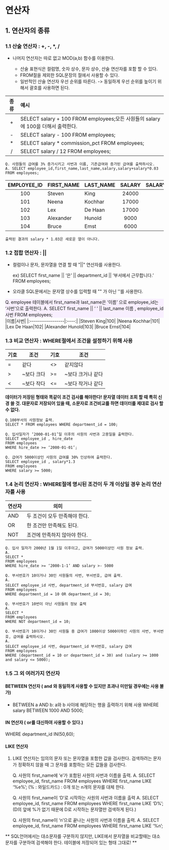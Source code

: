 # **연산자**

## **1. 연산자의 종류**

### 1.1 산술 연산자 : +, -, *, /

- 나머지 연산자는 따로 없고 MOD(a,b) 함수를 이용한다.

	- 산술 표현식은 컬럼명, 숫자 상수, 문자 상수, 산술 연산자를 포함 할 수 있다.
	- FROM절을 제외한 SQL문장의 절에서 사용할 수 있다.
	- 일반적인 산술 연산자 우선 순위를 따른다.  -> 동일하게 우선 순위를 높이기 위해서 괄호를 사용하면 된다.

|종류|예시|
|:----:|:--------------------------------------------------|
|+|SELECT salary + 100 FROM employees;모든 사원들의 salary에 100을 더해서 출력한다.|
|-|SELECT salary - 100 FROM employees;|
|*|SELECT salary * commission_pct FROM employees;|
|/|SELECT salary / 12 FROM employees;|


	Q. 사원들의 급여를 3% 증가시키고 사번과 이름, 기존급여와 증가된 급여를 출력하시오.
	A. SELECT employee_id,first_name,last_name,salary,salary+salary*0.03 FROM employees;

|EMPLOYEE_ID|FIRST_NAME|LAST_NAME|SALARY|SALARY+SALARY*0.03|
|:------------:|:----------|:----------|:----------:|:---------------:|
|100|Steven|King|24000|24720|
|101|Neena|Kochhar|17000|17510|
|102|Lex|De Haan|17000|17510|
|103|Alexander|Hunold|9000|9270|
|104|Bruce|Emst|6000|6180|

	출력된 결과의 salary * 1.03은 새로운 열이 아니다.



### 1.2 접합 연산자 : ||
- 컬럼이나 문자, 문자열을 연결 할 때 "||" 연산자를 사용한다.

	ex) SELECT first_name || ‘은’ || department_id || ‘부서에서 근무합니다.’ 
	FROM employees;

- 오라클 SQL문에서는 문자열 상수를 입력할 때 "" 가 아닌 ''를 사용한다.

<div style="background-color: #f8efff">
		Q. employee 테이블에서 first_name과 last_name은 ‘이름’ 으로 employee_id는 ‘사번’으로 출력한다.
		A. 
		SELECT first_name || ‘ ’ ||  last_name 이름 , employee_id 사번
		FROM employees;
</div>
|이름|사번|
|:-----------------|:----:|
|Steven King|100|
|Neena Kochhar|101|
|Lex De Haan|102|
|Alexander Hunold|103|
|Bruce Ernst|104|



### 1.3 비교 연산자 : WHERE절에서 조건을 설정하기 위해 사용

|기호|조건|기호|조건|
|----|----------|----|-----------------|
|=|같다|<>|같지않다|
|>|~보다 크다|>=|~보다 크거나 같다|
|<|~보다 작다|<=|~보다 작거나 같다|

**데이터가 저장된 형태와 똑같이 조건 검사를 해야한다! 문자열 데이터 조회 할 때 특히 신경 쓸 것.
   대문자로 저장되어 있을 때, 소문자로 조건비교를 하면 데이터를 제대로 검사 할 수 없다.**

	Q.100부서의 사원정보 출력.
	SELECT * FROM employees WHERE department_id = 100;

	Q. 입사일자가 ‘2000-01-01’일 이후의 사원의 사번과 고용일을 출력한다.
	SELECT employee_id , hire_date  
	FROM employees 
	WHERE hire_date >= ‘2000-01-01’;

	Q. 급여가 5000이상인 사원의 급여를 30% 인상하여 출력한다.
	SELECT employee_id , salary*1.3 
	FROM employees 
	WHERE salary >= 5000;



### 1.4 논리 연산자 : WHERE절에 명시된 조건이 두 개 이상일 경우 논리 연산자를 사용

|연산자|의미|
|------|-----------------------------------------|
|AND|두 조건이 모두 만족해야 한다.|
|OR|한 조건만 만족해도 된다.|
|NOT|조건에 만족하지 않아야 한다.|

	Q. 입사 일자가 2000년 1월 1일 이후이고, 급여가 5000이상인 사원 정보 출력.
	A.
	SELECT * 
	FROM employees 
	WHERE hire_date >= ‘2000-1-1’ AND salary >- 5000

	Q. 부서번호가 10이거나 30인 사원들의 사번, 부서번호, 급여 출력.
	A.
	SELECT employee_id 사번, department_id 부서번호, salary 급여
	FROM employees
	WHERE department_id = 10 OR department_id = 30;

	Q. 부서번호가 10번이 아닌 사원들의 정보 출력
	A.
	SELECT * 
	FROM employees 
	WHERE NOT department_id = 10;

	Q. 부서번호가 10이거나 30인 사원들 중 급여가 1000이상 5000이하인 사원의 사번, 부서번호, 급여를 출력하시오.
	A.
	SELECT employee_id 사번, department_id 부서번호, salary 급여 
	FROM employees
	WHERE (department_id = 10 or department_id = 30) and (salary >= 1000 and salary <= 5000);


### 1.5 그 외 여러가지 연산자

#### BETWEEN 연산자 ( and 와 동일하게 사용할 수 있지만 초과나 미만일 경우에는 사용 불가)
- BETWEEN a AND b: a와 b 사이에 해당하는 행을 출력하기 위해 사용
WHERE salary BETWEEN 1000 AND 5000;  

#### IN 연산자 ( or를 대신하여 사용할 수 있다.)
WHERE department_id IN(50,60);

#### LIKE 연산자
1) LIKE 연산자는 임의의 문자 또는 문자열을 포함한 값을 검사한다.
검색하려는 문자가 정확하지 않을 때 그 문자를 포함하는 모든 값들을 검사한다.

	Q. 사원의 first_name에 ‘e’가 포함된 사원의 사번과 이름을 출력.
	A.
	SELECT employee_id, first_name
	FROM employees
	WHERE first_name LIKE ‘%e%’;
	(% : 와일드카드) : 0개 또는 n개의 문자를 대체 한다.

	Q. 사원의 first_name이 ‘D’로 시작하는 사원의 사번과 이름을 출력
	A.
	SELECT employee_id, first_name
	FROM employees
	WHERE first_name LIKE ‘D%’;
	(D의 앞에 %가 없기 때문에 D로 시작하는 문자열만 검색하게 된다.)

	Q. 사원의 first_name이 ‘n’으로 끝나는 사원의 사번과 이름을 출력.
	A.
	SELECT employee_id, first_name
	FROM employees
	WHERE first_name LIKE ‘%n’;

** SQL언어에서는 대소문자를 구분하지 않지만, LIKE에서 문자열을 비교할때는 대소문자를 구분하여 검색해야 한다.
테이블에 저장되어 있는 형태 그대로! **


